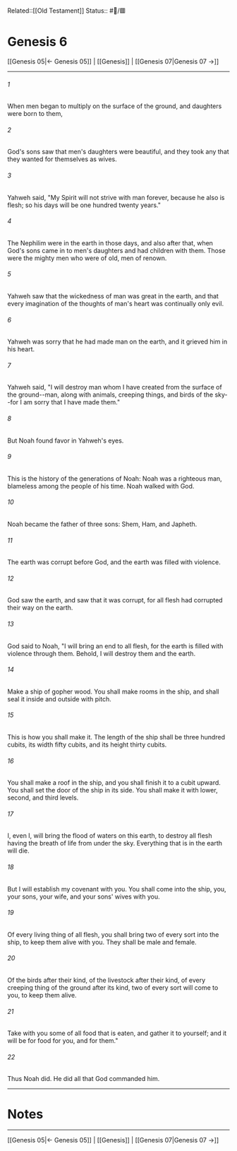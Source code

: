 Related::[[Old Testament]]
Status:: #📖/🟥
# Genesis 6

[[Genesis 05|← Genesis 05]] | [[Genesis]] | [[Genesis 07|Genesis 07 →]]
***



###### 1 
When men began to multiply on the surface of the ground, and daughters were born to them, 

###### 2 
God's sons saw that men's daughters were beautiful, and they took any that they wanted for themselves as wives. 

###### 3 
Yahweh said, "My Spirit will not strive with man forever, because he also is flesh; so his days will be one hundred twenty years." 

###### 4 
The Nephilim were in the earth in those days, and also after that, when God's sons came in to men's daughters and had children with them. Those were the mighty men who were of old, men of renown. 

###### 5 
Yahweh saw that the wickedness of man was great in the earth, and that every imagination of the thoughts of man's heart was continually only evil. 

###### 6 
Yahweh was sorry that he had made man on the earth, and it grieved him in his heart. 

###### 7 
Yahweh said, "I will destroy man whom I have created from the surface of the ground--man, along with animals, creeping things, and birds of the sky--for I am sorry that I have made them." 

###### 8 
But Noah found favor in Yahweh's eyes. 

###### 9 
This is the history of the generations of Noah: Noah was a righteous man, blameless among the people of his time. Noah walked with God. 

###### 10 
Noah became the father of three sons: Shem, Ham, and Japheth. 

###### 11 
The earth was corrupt before God, and the earth was filled with violence. 

###### 12 
God saw the earth, and saw that it was corrupt, for all flesh had corrupted their way on the earth. 

###### 13 
God said to Noah, "I will bring an end to all flesh, for the earth is filled with violence through them. Behold, I will destroy them and the earth. 

###### 14 
Make a ship of gopher wood. You shall make rooms in the ship, and shall seal it inside and outside with pitch. 

###### 15 
This is how you shall make it. The length of the ship shall be three hundred cubits, its width fifty cubits, and its height thirty cubits. 

###### 16 
You shall make a roof in the ship, and you shall finish it to a cubit upward. You shall set the door of the ship in its side. You shall make it with lower, second, and third levels. 

###### 17 
I, even I, will bring the flood of waters on this earth, to destroy all flesh having the breath of life from under the sky. Everything that is in the earth will die. 

###### 18 
But I will establish my covenant with you. You shall come into the ship, you, your sons, your wife, and your sons' wives with you. 

###### 19 
Of every living thing of all flesh, you shall bring two of every sort into the ship, to keep them alive with you. They shall be male and female. 

###### 20 
Of the birds after their kind, of the livestock after their kind, of every creeping thing of the ground after its kind, two of every sort will come to you, to keep them alive. 

###### 21 
Take with you some of all food that is eaten, and gather it to yourself; and it will be for food for you, and for them." 

###### 22 
Thus Noah did. He did all that God commanded him.

---
# Notes


***
[[Genesis 05|← Genesis 05]] | [[Genesis]] | [[Genesis 07|Genesis 07 →]]
